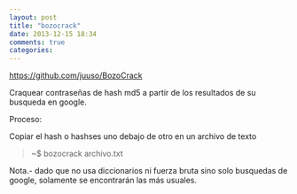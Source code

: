 ```yaml
---
layout: post
title: "bozocrack"
date: 2013-12-15 18:34
comments: true
categories: 
---
```

https://github.com/juuso/BozoCrack

Craquear contraseñas de hash md5 a partir de los resultados de su busqueda en google.

Proceso:

Copiar el hash o hashses uno debajo de otro en un archivo de texto

>~$ bozocrack archivo.txt

Nota.- dado que no usa diccionarios ni fuerza bruta sino solo busquedas de google, solamente se encontrarán las más usuales.

